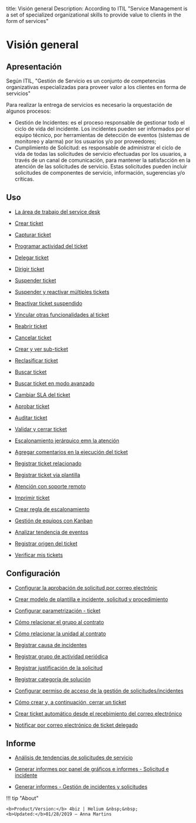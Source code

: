 title: Visión general
Description: According to ITIL "Service Management is a set of specialized organizational skills to provide value to clients in the form of services"
# Visión general

Apresentación
----------------
Según ITIL, "Gestión de Servicio es un conjunto de competencias organizativas especializadas para proveer valor a los clientes en forma de servicios"

Para realizar la entrega de servicios es necesario la orquestación de algunos procesos:

 + Gestión de Incidentes: es el proceso responsable de gestionar todo el ciclo de vida del incidente. Los incidentes pueden ser          informados por el equipo técnico, por herramientas de detección de eventos (sistemas de monitoreo y alarma) por los usuarios y/o por proveedores;
 + Cumplimiento de Solicitud: es responsable de administrar el ciclo de vida de todas las solicitudes de servicio efectuadas por los usuarios, a través de un canal de comunicación, para mantener la satisfacción en la atención de las solicitudes de servicio. Estas solicitudes pueden incluir solicitudes de componentes de servicio, información, sugerencias y/o críticas.

Uso
-------

- [La área de trabajo del service desk](/es-es/4biz-helium/processes/tickets/use/desktop-of-service-desk.html)

- [Crear ticket](/es-es/4biz-helium/processes/tickets/use/create-ticket.html)

- [Capturar ticket](/es-es/4biz-helium/processes/tickets/use/capture-ticket.html)

- [Programar actividad del ticket](/es-es/4biz-helium/processes/tickets/use/schedule-ticket-activity.html)

- [Delegar ticket](/es-es/4biz-helium/processes/tickets/use/delegate-ticket.html)

- [Dirigir ticket](/es-es/4biz-helium/processes/tickets/use/direct-the-ticket.html)

- [Suspender ticket](/es-es/4biz-helium/processes/tickets/use/suspend-ticket.html)

- [Suspender y reactivar múltiples tickets](/es-es/4biz-helium/processes/tickets/use/suspend-and-reactivate-tickets.html)

- [Reactivar ticket suspendido](/es-es/4biz-helium/processes/tickets/use/reactivate-a-ticket-suspended.html)

- [Vincular otras funcionalidades al ticket](/es-es/4biz-helium/processes/tickets/use/link-other-functionalities-to-the-ticket.html)

- [Reabrir ticket](/es-es/4biz-helium/processes/tickets/use/reopen-ticket.html)

- [Cancelar ticket](/es-es/4biz-helium/processes/tickets/use/cancel-ticket.html)

- [Crear y ver sub-ticket](/es-es/4biz-helium/processes/tickets/use/create-and-view-sub-request.html)

- [Reclasificar ticket](/es-es/4biz-helium/processes/tickets/use/reclassify-ticket.html)

- [Buscar ticket](/es-es/4biz-helium/processes/tickets/use/locate-a-ticket.html)

- [Buscar ticket en modo avanzado](/es-es/4biz-helium/processes/tickets/use/search-ticket-in-the-advanced-mode.html)

- [Cambiar SLA del ticket](/es-es/4biz-helium/processes/tickets/use/change-SLA-of-a-ticket.html)

- [Aprobar ticket](/es-es/4biz-helium/processes/tickets/use/approve-a-ticket.html)

- [Auditar ticket](/es-es/4biz-helium/processes/tickets/use/audit-a-ticket.html)

- [Validar y cerrar ticket](/es-es/4biz-helium/processes/tickets/use/validate-ticket.html)

- [Escalonamiento jerárquico emn la atención](/es-es/4biz-helium/processes/tickets/use/hierarchical-escalation-in-the-attendance.html)

- [Agregar comentarios en la ejecución del ticket](/es-es/4biz-helium/processes/tickets/use/register-ticket-occurrences.html)

- [Registrar ticket relacionado](/es-es/4biz-helium/processes/tickets/use/register-ticket-related.html)

- [Registrar ticket via plantilla](/es-es/4biz-helium/processes/tickets/use/register-ticket-via-template.html)

- [Atención con soporte remoto](/es-es/4biz-helium/processes/tickets/use/attend-with-remote-support.html)

- [Imprimir ticket](/es-es/4biz-helium/processes/tickets/use/print-ticket.html)

- [Crear regla de escalonamiento](/es-es/4biz-helium/processes/tickets/use/create-escalation-rule.html)

- [Gestión de equipos con Kanban](/es-es/4biz-helium/processes/tickets/use/manage-a-ticket-with-Kanban.html)

- [Analizar tendencia de eventos](/es-es/4biz-helium/processes/tickets/use/analyze-event-trends.html)

- [Registrar origen del ticket](/es-es/4biz-helium/processes/tickets/use/register-ticket-source.html)

- [Verificar mis tickets](/es-es/4biz-helium/processes/tickets/use/verify-my-tickets.html)

Configuración
-----------------

- [Configurar la aprobación de solicitud por correo electrónic](/es-es/4biz-helium/processes/tickets/configuration/approve-request-via-email.html)

- [Crear modelo de plantilla e incidente, solicitud y procedimiento](/es-es/4biz-helium/processes/tickets/configuration/create-template-of-ticket.html)

- [Configurar parametrización - ticket](/es-es/4biz-helium/platform-administration/parameters-list/configure-parametrization-ticket.html)

- [Cómo relacionar el grupo al contrato](/es-es/4biz-helium/processes/tickets/configuration/relate-group-to-contract.html)

- [Cómo relacionar la unidad al contrato](/es-es/4biz-helium/processes/tickets/configuration/relate-unit-to-contract.html)

- [Registrar causa de incidentes](/es-es/4biz-helium/processes/portfolio-and-catalog/configuration/register-cause-incidents.html)

- [Registrar grupo de actividad periódica](/es-es/4biz-helium/additional-features/automation-of-operation/configuration/periodic-activity-group.html)

- [Registrar justificación de la solicitud](/es-es/4biz-helium/processes/portfolio-and-catalog/configuration/register-request-justification.html)

- [Registrar categoría de solución](/es-es/4biz-helium/processes/portfolio-and-catalog/configuration/register-solution-category.html)

- [Configurar permiso de acceso de la gestión de solicitudes/incidentes](/es-es/4biz-helium/processes/tickets/configuration/access-ticket-management.html)

- [Cómo crear y, a continuación, cerrar un ticket](/es-es/4biz-helium/processes/tickets/configuration/create-then-close-ticket.html)

- [Crear ticket automático desde el recebimiento del correo electrónico](/es-es/4biz-helium/processes/tickets/configuration/create-ticket-receiving-email.html)

- [Notificar por correo electrónico de ticket delegado](/es-es/4biz-helium/processes/tickets/configuration/notification-delegated-email-ticket.html)

Informe
----------

- [Análisis de tendencias de solicitudes de servicio](/es-es/4biz-helium/processes/tickets/use/analyse-service-request-trends.html)

- [Generar informes por panel de gráficos e informes - Solicitud e incidente](/es-es/4biz-helium/processes/tickets/use/generate-report-through-the-panel-of-charts.html)

- [Generar informes - Gestión de incidentes y solicitudes](/es-es/4biz-helium/processes/tickets/use/generate-reports-tickets.html)

!!! tip "About"

    <b>Product/Version:</b> 4biz | Helium &nbsp;&nbsp;
    <b>Updated:</b>01/28/2019 – Anna Martins
